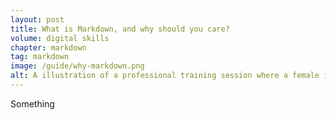 ```yaml
---
layout: post
title: What is Markdown, and why should you care?
volume: digital skills
chapter: markdown
tag: markdown
image: /guide/why-markdown.png
alt: A illustration of a professional training session where a female instructor, pointing with a digital pen, explains Markdown to a group of interested adults of various ethnicities around a modern computer screen. The setting features a sleek corporate training room.
---
```


Something